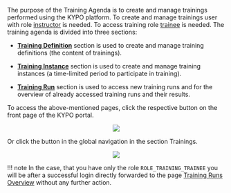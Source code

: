 The purpose of the Training Agenda is to create and manage trainings performed using the KYPO platform. To create and manage trainings user with role [instructor](../../operation-guide/users-and-groups/roles/#how-the-roles-are-used) is needed. To access training role [trainee](../../operation-guide/users-and-groups/roles/#how-the-roles-are-used) is needed. The training agenda is divided into three sections: 

* **[Training Definition](training-definition.md)** section is used to create and manage training definitions (the content of trainings).
 
* **[Training Instance](training-instance.md)** section is used to create and manage training instances (a time-limited period to participate in training). 

* **[Training Run](training-run.md)** section is used to access new training runs and for the overview of already accessed training runs and their results.

To access the above-mentioned pages, click the respective button on the front page of the KYPO portal. 

<p align="center">
  <img src="../../../img/user-guide/training-agenda/training-agenda.png">
</p>

Or click the button in the global navigation in the section Trainings.

<p align="center">
  <img src="../../../img/user-guide/training-agenda/training-agenda-left-panel.png">
</p>

!!! note
    In the case, that you have only the role `ROLE_TRAINING_TRAINEE` you will be after a successful login directly forwarded to the page [Training Runs Overview](#training-runs-overview) without any further action.
